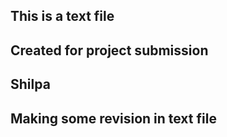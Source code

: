 ## This is a text file
## Created for project submission
## Shilpa
## Making some revision in text file